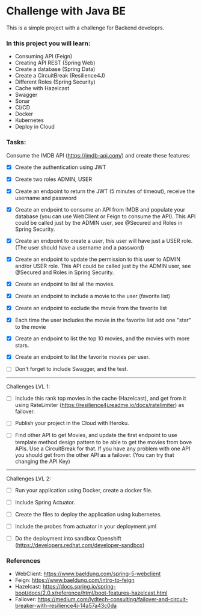 # Challenge with Java BE

This is a simple project with a challenge for Backend developrs.

### In this project you will learn:

* Consuming API (Feign)
* Creating API REST (Spring Web)
* Create a database (Spring Data)
* Create a CircuitBreak (Resilience4J)
* Different Roles (Spring Security)
* Cache with Hazelcast
* Swagger
* Sonar
* CI/CD
* Docker
* Kubernetes
* Deploy in Cloud

### Tasks: 


Consume the IMDB API (https://imdb-api.com/) and create these features:

- [X] Create the authentication using JWT
- [X] Create two roles ADMIN, USER
- [X] Create an endpoint to return the JWT (5 minutes of timeout), receive the username and password
- [X] Create an endpoint to consume an API from IMDB and populate your database (you can use WebClient or Feign to consume the API). This API could be called just by the ADMIN user, see @Secured and Roles in Spring Security.
- [X] Create an endpoint to create a user, this user will have just a USER role. (The user should have a username and a password)
- [X] Create an endpoint to update the permission to this user to ADMIN and/or USER role. This API could be called just by the ADMIN user, see @Secured and Roles in Spring Security.
- [X] Create an endpoint to list all the movies.
- [X] Create an endpoint to include a movie to the user (favorite list)
- [X] Create an endpoint to exclude the movie from the favorite list
- [X] Each time the user includes the movie in the favorite list add one "star" to the movie
- [X] Create an endpoint to list the top 10 movies, and the movies with more stars.
- [X] Create an endpoint to list the favorite movies per user.
- [ ]  Don't forget to include Swagger, and the test.


----------

Challenges LVL 1:

- [ ] Include this rank top movies in the cache (Hazelcast), and get from it using RateLimiter (https://resilience4j.readme.io/docs/ratelimiter) as failover. 
- [ ]  Publish your project in the Cloud with Heroku.
- [ ]  Find other API to get Movies, and update the first endpoint to use template method design pattern to be able to get the movies from bove APIs. Use a CircuitBreak for that. If you have any problem with one API you should get from the other API as a failover. (You can try that changing the API Key)


----------

Challenges LVL 2:


- [ ] Run your application using Docker, create a docker file.
- [ ] Include Spring Actuator.
- [ ] Create the files to deploy the application using kubernetes.
- [ ] Include the probes from actuator in your deployment.yml
- [ ] Do the deployment into sandbox Openshift (https://developers.redhat.com/developer-sandbox)


### References

* WebClient: https://www.baeldung.com/spring-5-webclient
* Feign: https://www.baeldung.com/intro-to-feign
* Hazelcast: https://docs.spring.io/spring-boot/docs/2.0.x/reference/html/boot-features-hazelcast.html
* Failover: https://medium.com/lydtech-consulting/failover-and-circuit-breaker-with-resilience4j-14a57a43c0da
